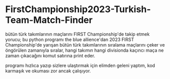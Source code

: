 # FirstChampionship2023-Turkish-Team-Match-Finder
bütün türk takımlarının maçlarını FIRST Championship'de takip etmek yorucu; bu python programı the blue allience'dan 2023 FIRST Championship'de yarışan bütün türk takımlarının sıralama maçlarını çeker ve öngörülen zamanıyla sıralar, hangi takımın hangi divisionda kaçıncı maça ne zaman çıkacağını komut satırına print eder.


programı hızlıca yazıp sizlere ulaştırmak için elimden geleni yaptım, kod karmaşık ve okuması zor ancak çalışıyor.
